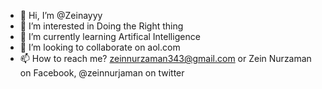 - 👋 Hi, I’m @Zeinayyy
- 👀 I’m interested in Doing the Right thing
- 🌱 I’m currently learning Artifical Intelligence
- 💞️ I’m looking to collaborate on aol.com
- 📫 How to reach me? zeinnurzaman343@gmail.com or Zein Nurzaman on Facebook, @zeinnurjaman on twitter
<!---
I'm currently at my 20's and i haven't achive anything yet haha
--->

